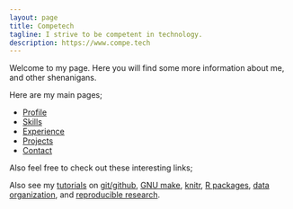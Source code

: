 ```yaml
---
layout: page
title: Competech
tagline: I strive to be competent in technology.
description: https://www.compe.tech
---
```


Welcome to my page. Here you will find some more information about me, and other shenanigans. 

Here are my main pages;

- [Profile](pages/overview.html)
- [Skills](pages/independent_site.html)
- [Experience](pages/user_site.html)
- [Projects](pages/project_site.html)
- [Contact](pages/nojekyll.html)

Also feel free to check out these interesting links;

Also see my [tutorials](https://kbroman.org/pages/tutorials) on
[git/github](https://kbroman.org/github_tutorial),
[GNU make](https://kbroman.org/minimal_make),
[knitr](https://kbroman.org/knitr_knutshell),
[R packages](https://kbroman.org/pkg_primer),
[data organization](https://kbroman.org/dataorg),
and [reproducible research](https://kbroman.org/steps2rr).
